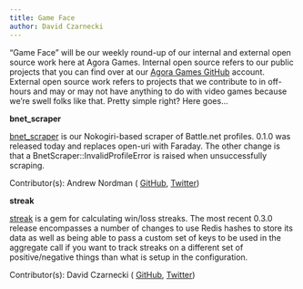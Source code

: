 ```yaml
---
title: Game Face
author: David Czarnecki
---
```

“Game Face” will be our weekly round-up of our internal and external open source work here at Agora Games. Internal open source refers to our public projects that you can find over at our [Agora Games GitHub](https://github.com/agoragames/) account. External open source work refers to projects that we contribute to in off-hours and may or may not have anything to do with video games because we’re swell folks like that. Pretty simple right? Here goes…

 **bnet_scraper**

 [bnet_scraper](https://github.com/agoragames/bnet_scraper) is our Nokogiri-based scraper of Battle.net profiles. 0.1.0 was released today and replaces open-uri with Faraday. The other change is that a BnetScraper::InvalidProfileError is raised when unsuccessfully scraping.

 Contributor(s): Andrew Nordman ( [GitHub](https://github.com/Cadwallion/), [Twitter](https://twitter.com/#%21/Cadwallion))

 **streak**

 [streak](https://github.com/czarneckid/streak) is a gem for calculating win/loss streaks. The most recent 0.3.0 release encompasses a number of changes to use Redis hashes to store its data as well as being able to pass a custom set of keys to be used in the aggregate call if you want to track streaks on a different set of positive/negative things than what is setup in the configuration.

 Contributor(s): David Czarnecki ( [GitHub](https://github.com/czarneckid/), [Twitter](https://twitter.com/#%21/czarneckid))
